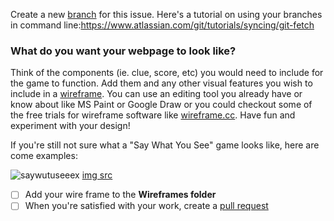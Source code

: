 Create a new [branch](https://docs.github.com/en/desktop/contributing-to-projects/creating-a-branch-for-your-work) for this issue. Here's a tutorial on using your branches in command line:https://www.atlassian.com/git/tutorials/syncing/git-fetch

### What do you want your webpage to look like?
Think of the components (ie. clue, score, etc) you would need to include for the game to function. Add them and any other visual features you wish to include in a [wireframe](https://en.wikipedia.org/wiki/Website_wireframe). You can use an editing tool you already have or know about like MS Paint or Google Draw or you could checkout some of the free trials for wireframe software like [wireframe.cc](https://wireframe.cc/). Have fun and experiment with your design!

If you're still not sure what a "Say What You See" game looks like, here are come examples:

![saywutuseeex](https://user-images.githubusercontent.com/45152371/85793958-aaa89980-b6ea-11ea-8433-31223e49f0c8.jpg)
[img src](http://www.100pics-answers.org/100-pics-say-what-you-see-level-21-30-answers/)

- [ ] Add your wire frame to the **Wireframes folder**
- [ ] When you're satisfied with your work, create a [pull request](https://help.github.com/en/github/collaborating-with-issues-and-pull-requests/creating-a-pull-request)
